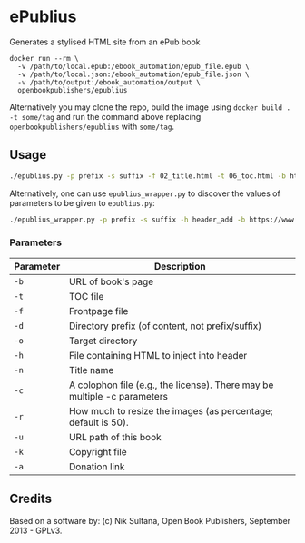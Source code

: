 # ePublius
Generates a stylised HTML site from an ePub book

```
docker run --rm \
  -v /path/to/local.epub:/ebook_automation/epub_file.epub \
  -v /path/to/local.json:/ebook_automation/epub_file.json \
  -v /path/to/output:/ebook_automation/output \
  openbookpublishers/epublius
```

Alternatively you may clone the repo, build the image using `docker build . -t some/tag` and run the command above replacing `openbookpublishers/epublius` with `some/tag`.

## Usage

```bash
./epublius.py -p prefix -s suffix -f 02_title.html -t 06_toc.html -b https://www.openbookpublishers.com/product/97 -d ../epub/OEBPS/ -o ../epub/new/ -h header_add
```

Alternatively, one can use `epublius_wrapper.py` to discover the values of parameters to be given to `epublius.py`:

```bash
./epublius_wrapper.py -p prefix -s suffix -h header_add -b https://www.openbookpublishers.com/product/97 -f 9781906924737_Oral_Literature_in_Africa.epub -o test
```


### Parameters


| Parameter | Description                                                               |
|-----------|---------------------------------------------------------------------------|
| `-b`      | URL of book's page                                                        |
| `-t`      | TOC file                                                                  |
| `-f`      | Frontpage file                                                            |
| `-d`      | Directory prefix (of content, not prefix/suffix)                          |
| `-o`      | Target directory                                                          |
| `-h`      | File containing HTML to inject into header                                |
| `-n`      | Title name                                                                |
| `-c`      | A colophon file (e.g., the license). There may be  multiple -c parameters |
| `-r`      | How much to resize the images (as percentage; default is 50).             |
| `-u`      | URL path of this book                                                     |
| `-k`      | Copyright file                                                            |
| `-a`      | Donation link                                                             |

## Credits
Based on a software by:
(c) Nik Sultana, Open Book Publishers, September 2013 - GPLv3.
